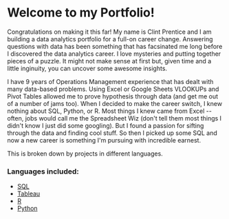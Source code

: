 # Welcome to my Portfolio!
Congratulations on making it this far! 
My name is Clint Prentice and I am building a data analytics portfolio for a full-on career change. Answering questions with data has been something that has facsinated me long before I discovered the data analytics career. I love mysteries and putting together pieces of a puzzle. It might not make sense at first but, given time and a little inginuity, you can uncover some awesome insights.

I have 9 years of Operations Management experience that has dealt with many data-based problems. Using Excel or Google Sheets VLOOKUPs and Pivot Tables allowed me to prove hypothesis through data (and get me out of a number of jams too). When I decided to make the career switch, I knew nothing about SQL, Python, or R. Most things I knew came from Excel -- often, jobs would call me the Spreadsheet Wiz (don't tell them most things I didn't know I just did some googling). But I found a passion for sifting through the data and finding cool stuff. So then I picked up some SQL and now a new career is something I'm pursuing with incredible earnest.

This is broken down by projects in different languages.
### Languages included:
  * [SQL](https://github.com/clintprentice/portfolio/tree/main/SQL)
  * [Tableau](https://github.com/clintprentice/portfolio/tree/main/Tableau)
  * [R](https://github.com/clintprentice/portfolio/tree/main/R)
  * [Python](https://github.com/clintprentice/portfolio/tree/main/Python)
